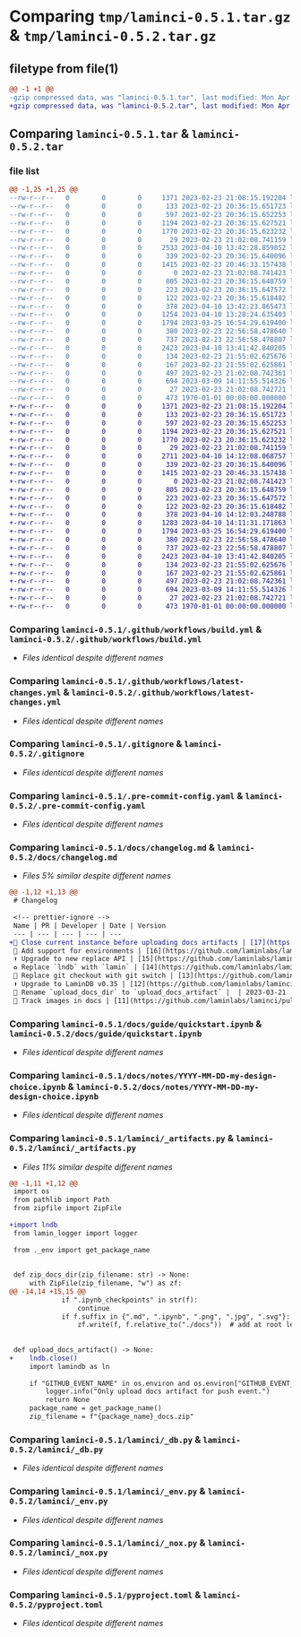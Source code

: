 # Comparing `tmp/laminci-0.5.1.tar.gz` & `tmp/laminci-0.5.2.tar.gz`

## filetype from file(1)

```diff
@@ -1 +1 @@
-gzip compressed data, was "laminci-0.5.1.tar", last modified: Mon Apr 10 13:42:44 2023, max compression
+gzip compressed data, was "laminci-0.5.2.tar", last modified: Mon Apr 10 14:12:28 2023, max compression
```

## Comparing `laminci-0.5.1.tar` & `laminci-0.5.2.tar`

### file list

```diff
@@ -1,25 +1,25 @@
--rw-r--r--   0        0        0     1371 2023-02-23 21:08:15.192204 laminci-0.5.1/.github/workflows/build.yml
--rw-r--r--   0        0        0      133 2023-02-23 20:36:15.651723 laminci-0.5.1/.github/workflows/latest-changes.jinja2
--rw-r--r--   0        0        0      597 2023-02-23 20:36:15.652253 laminci-0.5.1/.github/workflows/latest-changes.yml
--rw-r--r--   0        0        0     1194 2023-02-23 20:36:15.627521 laminci-0.5.1/.gitignore
--rw-r--r--   0        0        0     1770 2023-02-23 20:36:15.623232 laminci-0.5.1/.pre-commit-config.yaml
--rw-r--r--   0        0        0       29 2023-02-23 21:02:08.741159 laminci-0.5.1/README.md
--rw-r--r--   0        0        0     2533 2023-04-10 13:42:28.859852 laminci-0.5.1/docs/changelog.md
--rw-r--r--   0        0        0      339 2023-02-23 20:36:15.640096 laminci-0.5.1/docs/guide/index.md
--rw-r--r--   0        0        0     1415 2023-02-23 20:46:33.157438 laminci-0.5.1/docs/guide/quickstart.ipynb
--rw-r--r--   0        0        0        0 2023-02-23 21:02:08.741423 laminci-0.5.1/docs/index.md
--rw-r--r--   0        0        0      805 2023-02-23 20:36:15.648759 laminci-0.5.1/docs/notes/YYYY-MM-DD-my-design-choice.ipynb
--rw-r--r--   0        0        0      223 2023-02-23 20:36:15.647572 laminci-0.5.1/docs/notes/index.md
--rw-r--r--   0        0        0      122 2023-02-23 20:36:15.618482 laminci-0.5.1/lamin-project.yaml
--rw-r--r--   0        0        0      378 2023-04-10 13:42:23.865473 laminci-0.5.1/laminci/__init__.py
--rw-r--r--   0        0        0     1254 2023-04-10 13:28:24.635403 laminci-0.5.1/laminci/_artifacts.py
--rw-r--r--   0        0        0     1794 2023-03-25 16:54:29.619400 laminci-0.5.1/laminci/_db.py
--rw-r--r--   0        0        0      380 2023-02-23 22:56:58.478640 laminci-0.5.1/laminci/_docs.py
--rw-r--r--   0        0        0      737 2023-02-23 22:56:58.478807 laminci-0.5.1/laminci/_env.py
--rw-r--r--   0        0        0     2423 2023-04-10 13:41:42.840205 laminci-0.5.1/laminci/_nox.py
--rw-r--r--   0        0        0      134 2023-02-23 21:55:02.625676 laminci-0.5.1/laminci/db.py
--rw-r--r--   0        0        0      167 2023-02-23 21:55:02.625861 laminci-0.5.1/laminci/nox.py
--rw-r--r--   0        0        0      497 2023-02-23 21:02:08.742361 laminci-0.5.1/noxfile.py
--rw-r--r--   0        0        0      694 2023-03-09 14:11:55.514326 laminci-0.5.1/pyproject.toml
--rw-r--r--   0        0        0       27 2023-02-23 21:02:08.742721 laminci-0.5.1/tests/test_base.py
--rw-r--r--   0        0        0      473 1970-01-01 00:00:00.000000 laminci-0.5.1/PKG-INFO
+-rw-r--r--   0        0        0     1371 2023-02-23 21:08:15.192204 laminci-0.5.2/.github/workflows/build.yml
+-rw-r--r--   0        0        0      133 2023-02-23 20:36:15.651723 laminci-0.5.2/.github/workflows/latest-changes.jinja2
+-rw-r--r--   0        0        0      597 2023-02-23 20:36:15.652253 laminci-0.5.2/.github/workflows/latest-changes.yml
+-rw-r--r--   0        0        0     1194 2023-02-23 20:36:15.627521 laminci-0.5.2/.gitignore
+-rw-r--r--   0        0        0     1770 2023-02-23 20:36:15.623232 laminci-0.5.2/.pre-commit-config.yaml
+-rw-r--r--   0        0        0       29 2023-02-23 21:02:08.741159 laminci-0.5.2/README.md
+-rw-r--r--   0        0        0     2711 2023-04-10 14:12:08.068757 laminci-0.5.2/docs/changelog.md
+-rw-r--r--   0        0        0      339 2023-02-23 20:36:15.640096 laminci-0.5.2/docs/guide/index.md
+-rw-r--r--   0        0        0     1415 2023-02-23 20:46:33.157438 laminci-0.5.2/docs/guide/quickstart.ipynb
+-rw-r--r--   0        0        0        0 2023-02-23 21:02:08.741423 laminci-0.5.2/docs/index.md
+-rw-r--r--   0        0        0      805 2023-02-23 20:36:15.648759 laminci-0.5.2/docs/notes/YYYY-MM-DD-my-design-choice.ipynb
+-rw-r--r--   0        0        0      223 2023-02-23 20:36:15.647572 laminci-0.5.2/docs/notes/index.md
+-rw-r--r--   0        0        0      122 2023-02-23 20:36:15.618482 laminci-0.5.2/lamin-project.yaml
+-rw-r--r--   0        0        0      378 2023-04-10 14:12:03.248788 laminci-0.5.2/laminci/__init__.py
+-rw-r--r--   0        0        0     1283 2023-04-10 14:11:31.171863 laminci-0.5.2/laminci/_artifacts.py
+-rw-r--r--   0        0        0     1794 2023-03-25 16:54:29.619400 laminci-0.5.2/laminci/_db.py
+-rw-r--r--   0        0        0      380 2023-02-23 22:56:58.478640 laminci-0.5.2/laminci/_docs.py
+-rw-r--r--   0        0        0      737 2023-02-23 22:56:58.478807 laminci-0.5.2/laminci/_env.py
+-rw-r--r--   0        0        0     2423 2023-04-10 13:41:42.840205 laminci-0.5.2/laminci/_nox.py
+-rw-r--r--   0        0        0      134 2023-02-23 21:55:02.625676 laminci-0.5.2/laminci/db.py
+-rw-r--r--   0        0        0      167 2023-02-23 21:55:02.625861 laminci-0.5.2/laminci/nox.py
+-rw-r--r--   0        0        0      497 2023-02-23 21:02:08.742361 laminci-0.5.2/noxfile.py
+-rw-r--r--   0        0        0      694 2023-03-09 14:11:55.514326 laminci-0.5.2/pyproject.toml
+-rw-r--r--   0        0        0       27 2023-02-23 21:02:08.742721 laminci-0.5.2/tests/test_base.py
+-rw-r--r--   0        0        0      473 1970-01-01 00:00:00.000000 laminci-0.5.2/PKG-INFO
```

### Comparing `laminci-0.5.1/.github/workflows/build.yml` & `laminci-0.5.2/.github/workflows/build.yml`

 * *Files identical despite different names*

### Comparing `laminci-0.5.1/.github/workflows/latest-changes.yml` & `laminci-0.5.2/.github/workflows/latest-changes.yml`

 * *Files identical despite different names*

### Comparing `laminci-0.5.1/.gitignore` & `laminci-0.5.2/.gitignore`

 * *Files identical despite different names*

### Comparing `laminci-0.5.1/.pre-commit-config.yaml` & `laminci-0.5.2/.pre-commit-config.yaml`

 * *Files identical despite different names*

### Comparing `laminci-0.5.1/docs/changelog.md` & `laminci-0.5.2/docs/changelog.md`

 * *Files 5% similar despite different names*

```diff
@@ -1,12 +1,13 @@
 # Changelog
 
 <!-- prettier-ignore -->
 Name | PR | Developer | Date | Version
 --- | --- | --- | --- | ---
+🚸 Close current instance before uploading docs artifacts | [17](https://github.com/laminlabs/laminci/pull/17) | [falexwolf](https://github.com/falexwolf) | 2023-04-10 | 0.5.2
 🚸 Add support for environments | [16](https://github.com/laminlabs/laminci/pull/16) | [falexwolf](https://github.com/falexwolf) | 2023-04-10 | 0.5.1
 ⬆️ Upgrade to new replace API | [15](https://github.com/laminlabs/laminci/pull/15) | [falexwolf](https://github.com/falexwolf) | 2023-04-10 | 0.5.0
 ♻️ Replace `lndb` with `lamin` | [14](https://github.com/laminlabs/laminci/pull/14) | [falexwolf](https://github.com/falexwolf) | 2023-03-29 | 0.4.2
 🚸 Replace git checkout with git switch | [13](https://github.com/laminlabs/laminci/pull/13) | [falexwolf](https://github.com/falexwolf) | 2023-03-27 | 0.4.1
 ⬆️ Upgrade to LaminDB v0.35 | [12](https://github.com/laminlabs/laminci/pull/12) | [falexwolf](https://github.com/falexwolf) | 2023-03-26 | 0.4.0
 🚚 Rename `upload_docs_dir` to `upload_docs_artifact` |  | 2023-03-21 | 0.3.4
 🍱 Track images in docs | [11](https://github.com/laminlabs/laminci/pull/11) | [falexwolf](https://github.com/falexwolf) | 2023-03-12 | 0.3.2
```

### Comparing `laminci-0.5.1/docs/guide/quickstart.ipynb` & `laminci-0.5.2/docs/guide/quickstart.ipynb`

 * *Files identical despite different names*

### Comparing `laminci-0.5.1/docs/notes/YYYY-MM-DD-my-design-choice.ipynb` & `laminci-0.5.2/docs/notes/YYYY-MM-DD-my-design-choice.ipynb`

 * *Files identical despite different names*

### Comparing `laminci-0.5.1/laminci/_artifacts.py` & `laminci-0.5.2/laminci/_artifacts.py`

 * *Files 11% similar despite different names*

```diff
@@ -1,11 +1,12 @@
 import os
 from pathlib import Path
 from zipfile import ZipFile
 
+import lndb
 from lamin_logger import logger
 
 from ._env import get_package_name
 
 
 def zip_docs_dir(zip_filename: str) -> None:
     with ZipFile(zip_filename, "w") as zf:
@@ -14,14 +15,15 @@
             if ".ipynb_checkpoints" in str(f):
                 continue
             if f.suffix in {".md", ".ipynb", ".png", ".jpg", ".svg"}:
                 zf.write(f, f.relative_to("./docs"))  # add at root level
 
 
 def upload_docs_artifact() -> None:
+    lndb.close()
     import lamindb as ln
 
     if "GITHUB_EVENT_NAME" in os.environ and os.environ["GITHUB_EVENT_NAME"] != "push":
         logger.info("Only upload docs artifact for push event.")
         return None
     package_name = get_package_name()
     zip_filename = f"{package_name}_docs.zip"
```

### Comparing `laminci-0.5.1/laminci/_db.py` & `laminci-0.5.2/laminci/_db.py`

 * *Files identical despite different names*

### Comparing `laminci-0.5.1/laminci/_env.py` & `laminci-0.5.2/laminci/_env.py`

 * *Files identical despite different names*

### Comparing `laminci-0.5.1/laminci/_nox.py` & `laminci-0.5.2/laminci/_nox.py`

 * *Files identical despite different names*

### Comparing `laminci-0.5.1/pyproject.toml` & `laminci-0.5.2/pyproject.toml`

 * *Files identical despite different names*

